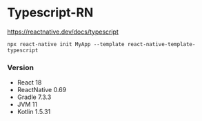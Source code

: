 # Typescript-RN

https://reactnative.dev/docs/typescript

```
npx react-native init MyApp --template react-native-template-typescript
```

### Version
- React 18
- ReactNative 0.69
- Gradle 7.3.3
- JVM 11
- Kotlin 1.5.31
